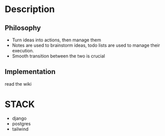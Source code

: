# Description
## Philosophy
- Turn ideas into actions, then manage them
- Notes are used to brainstorm ideas, todo lists are used to manage their execution. 
- Smooth transition between the two is crucial
## Implementation
read the wiki
# STACK
- django
- postgres
- tailwind
